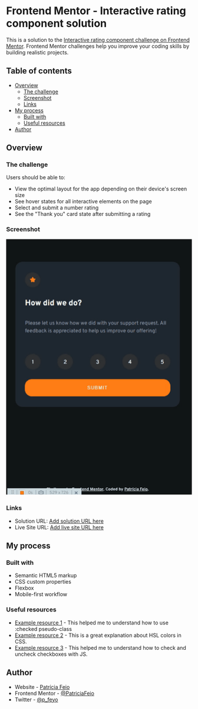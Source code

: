 # Frontend Mentor - Interactive rating component solution

This is a solution to the [Interactive rating component challenge on Frontend Mentor](https://www.frontendmentor.io/challenges/interactive-rating-component-koxpeBUmI). Frontend Mentor challenges help you improve your coding skills by building realistic projects.

## Table of contents

- [Overview](#overview)
  - [The challenge](#the-challenge)
  - [Screenshot](#screenshot)
  - [Links](#links)
- [My process](#my-process)
  - [Built with](#built-with)
  - [Useful resources](#useful-resources)
- [Author](#author)

## Overview

### The challenge

Users should be able to:

- View the optimal layout for the app depending on their device's screen size
- See hover states for all interactive elements on the page
- Select and submit a number rating
- See the "Thank you" card state after submitting a rating

### Screenshot

![](images/screenshot.gif)

### Links

- Solution URL: [Add solution URL here](https://www.frontendmentor.io/solutions/mobilefirst-interactive-rating-component-with-flexbox-7inIMGcTty)
- Live Site URL: [Add live site URL here](https://interactive-rating-component-pmq24xowu-patriciafeio1.vercel.app/)

## My process

### Built with

- Semantic HTML5 markup
- CSS custom properties
- Flexbox
- Mobile-first workflow

### Useful resources

- [Example resource 1](https://css-tricks.com/almanac/selectors/c/checked/#:~:text=The%20%3Achecked%20pseudo-class%20in,toggled%20to%20an%20on%20state.) - This helped me to understand how to use :checked pseudo-class
- [Example resource 2](https://www.smashingmagazine.com/2021/07/hsl-colors-css/) - This is a great explanation about HSL colors in CSS.
- [Example resource 3](https://stackoverflow.com/questions/8206565/check-uncheck-checkbox-with-javascript) - This helped me to understand how to check and uncheck checkboxes with JS.

## Author

- Website - [Patrícia Feio](https://patriciafeio.github.io/)
- Frontend Mentor - [@PatriciaFeio](https://www.frontendmentor.io/profile/PatriciaFeio)
- Twitter - [@p_feyo](https://twitter.com/p_feyo)
